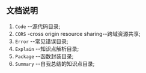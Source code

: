 ## 文档说明

1. `Code` --源代码目录;
2. `CORS` -cross origin resource sharing--跨域资源共享;
3. `Error` --常见错误目录;
4. `Explain` --知识点解析目录;
5. `Package` --函数封装目录;
6. `Summary` --自我总结的知识点目录;